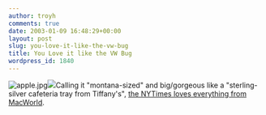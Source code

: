 ```yaml
---
author: troyh
comments: true
date: 2003-01-09 16:48:29+00:00
layout: post
slug: you-love-it-like-the-vw-bug
title: You Love it like the VW Bug
wordpress_id: 1840
---
```


![apple.jpg](http://fumweb/MT/archives/apple.jpg)![](http://graphics7.nytimes.com/images/2003/01/08/technology/09stat.jpg)Calling it "montana-sized" and big/gorgeous like a "sterling-silver cafeteria tray from Tiffany's", [the NYTimes loves everything from MacWorld](http://www.nytimes.com/2003/01/09/technology/circuits/09stat.html?todaysheadlines).
